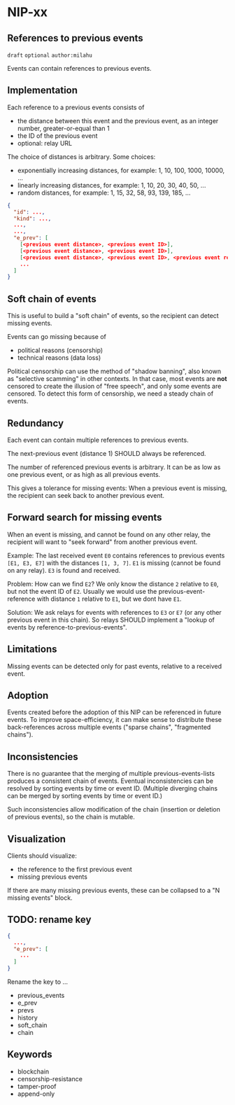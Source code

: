 NIP-xx
======

References to previous events
-----------------------------

`draft` `optional` `author:milahu`

Events can contain references to previous events.

Implementation
--------------

Each reference to a previous events consists of

- the distance between this event and the previous event, as an integer number, greater-or-equal than 1
- the ID of the previous event
- optional: relay URL

The choice of distances is arbitrary.
Some choices:

- exponentially increasing distances, for example: 1, 10, 100, 1000, 10000, ...
- linearly increasing distances, for example: 1, 10, 20, 30, 40, 50, ...
- random distances, for example: 1, 15, 32, 58, 93, 139, 185, ...

```json
{
  "id": ...,
  "kind": ...,
  ...,
  ...,
  "e_prev": [
    [<previous event distance>, <previous event ID>],
    [<previous event distance>, <previous event ID>],
    [<previous event distance>, <previous event ID>, <previous event relay URL>],
    ...
  ]
}
```

Soft chain of events
--------------------

This is useful to build a "soft chain" of events, so the recipient can detect missing events.

Events can go missing because of

- political reasons (censorship)
- technical reasons (data loss)

Political censorship can use the method of "shadow banning", also known as "selective scamming" in other contexts.
In that case, most events are **not** censored to create the illusion of "free speech", and only some events are censored.
To detect this form of censorship, we need a steady chain of events.

Redundancy
----------

Each event can contain multiple references to previous events.

The next-previous event (distance 1) SHOULD always be referenced.

The number of referenced previous events is arbitrary.
It can be as low as one previous event, or as high as all previous events.

This gives a tolerance for missing events:
When a previous event is missing, the recipient can seek back to another previous event.

Forward search for missing events
---------------------------------

When an event is missing, and cannot be found on any other relay, the recipient will want to "seek forward" from another previous event.

Example:
The last received event `E0` contains references to previous events `[E1, E3, E7]` with the distances `[1, 3, 7]`.
`E1` is missing (cannot be found on any relay).
`E3` is found and received.

Problem:
How can we find `E2`?
We only know the distance `2` relative to `E0`, but not the event ID of `E2`.
Usually we would use the previous-event-reference with distance `1` relative to `E1`, but we dont have `E1`.

Solution:
We ask relays for events with references to `E3` or `E7` (or any other previous event in this chain).
So relays SHOULD implement a "lookup of events by reference-to-previous-events".

Limitations
-----------

Missing events can be detected only for past events, relative to a received event.

Adoption
--------

Events created before the adoption of this NIP can be referenced in future events.
To improve space-efficiency, it can make sense to distribute these back-references across multiple events ("sparse chains", "fragmented chains").

Inconsistencies
---------------

There is no guarantee that the merging of multiple previous-events-lists produces a consistent chain of events.
Eventual inconsistencies can be resolved by sorting events by time or event ID.
(Multiple diverging chains can be merged by sorting events by time or event ID.)

Such inconsistencies allow modification of the chain (insertion or deletion of previous events), so the chain is mutable.

Visualization
-------------

Clients should visualize:

- the reference to the first previous event
- missing previous events

If there are many missing previous events, these can be collapsed to a "N missing events" block.

TODO: rename key
----------------

```json
{
  ...,
  "e_prev": [
    ...
  ]
}
```

Rename the key to ...

- previous_events
- e_prev
- prevs
- history
- soft_chain
- chain

Keywords
--------

- blockchain
- censorship-resistance
- tamper-proof
- append-only
